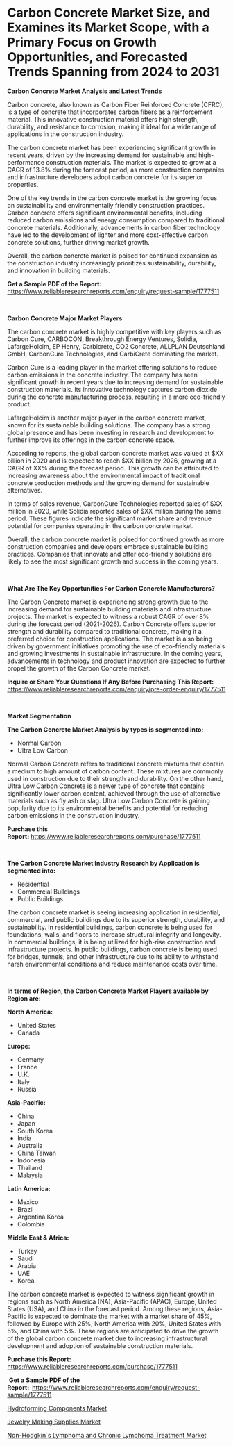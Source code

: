 <p><h1>Carbon Concrete Market Size, and Examines its Market Scope, with a Primary Focus on Growth Opportunities, and Forecasted Trends Spanning from 2024 to 2031</h1></p><p><strong>Carbon Concrete Market Analysis and Latest Trends</strong></p>
<p><p>Carbon concrete, also known as Carbon Fiber Reinforced Concrete (CFRC), is a type of concrete that incorporates carbon fibers as a reinforcement material. This innovative construction material offers high strength, durability, and resistance to corrosion, making it ideal for a wide range of applications in the construction industry.</p><p>The carbon concrete market has been experiencing significant growth in recent years, driven by the increasing demand for sustainable and high-performance construction materials. The market is expected to grow at a CAGR of 13.8% during the forecast period, as more construction companies and infrastructure developers adopt carbon concrete for its superior properties.</p><p>One of the key trends in the carbon concrete market is the growing focus on sustainability and environmentally friendly construction practices. Carbon concrete offers significant environmental benefits, including reduced carbon emissions and energy consumption compared to traditional concrete materials. Additionally, advancements in carbon fiber technology have led to the development of lighter and more cost-effective carbon concrete solutions, further driving market growth.</p><p>Overall, the carbon concrete market is poised for continued expansion as the construction industry increasingly prioritizes sustainability, durability, and innovation in building materials.</p></p>
<p><strong>Get a Sample PDF of the Report:&nbsp;</strong> <a href="https://www.reliableresearchreports.com/enquiry/request-sample/1777511">https://www.reliableresearchreports.com/enquiry/request-sample/1777511</a></p>
<p>&nbsp;</p>
<p><strong>Carbon Concrete Major Market Players</strong></p>
<p><p>The carbon concrete market is highly competitive with key players such as Carbon Cure, CARBOCON, Breakthrough Energy Ventures, Solidia, LafargeHolcim, EP Henry, Carbicrete, CO2 Concrete, ALLPLAN Deutschland GmbH, CarbonCure Technologies, and CarbiCrete dominating the market. </p><p>Carbon Cure is a leading player in the market offering solutions to reduce carbon emissions in the concrete industry. The company has seen significant growth in recent years due to increasing demand for sustainable construction materials. Its innovative technology captures carbon dioxide during the concrete manufacturing process, resulting in a more eco-friendly product.</p><p>LafargeHolcim is another major player in the carbon concrete market, known for its sustainable building solutions. The company has a strong global presence and has been investing in research and development to further improve its offerings in the carbon concrete space.</p><p>According to reports, the global carbon concrete market was valued at $XX billion in 2020 and is expected to reach $XX billion by 2026, growing at a CAGR of XX% during the forecast period. This growth can be attributed to increasing awareness about the environmental impact of traditional concrete production methods and the growing demand for sustainable alternatives.</p><p>In terms of sales revenue, CarbonCure Technologies reported sales of $XX million in 2020, while Solidia reported sales of $XX million during the same period. These figures indicate the significant market share and revenue potential for companies operating in the carbon concrete market. </p><p>Overall, the carbon concrete market is poised for continued growth as more construction companies and developers embrace sustainable building practices. Companies that innovate and offer eco-friendly solutions are likely to see the most significant growth and success in the coming years.</p></p>
<p>&nbsp;</p>
<p><strong>What Are The Key Opportunities For Carbon Concrete Manufacturers?</strong></p>
<p><p>The Carbon Concrete market is experiencing strong growth due to the increasing demand for sustainable building materials and infrastructure projects. The market is expected to witness a robust CAGR of over 8% during the forecast period (2021-2026). Carbon Concrete offers superior strength and durability compared to traditional concrete, making it a preferred choice for construction applications. The market is also being driven by government initiatives promoting the use of eco-friendly materials and growing investments in sustainable infrastructure. In the coming years, advancements in technology and product innovation are expected to further propel the growth of the Carbon Concrete market.</p></p>
<p><strong>Inquire or Share Your Questions If Any Before Purchasing This Report:</strong> <a href="https://www.reliableresearchreports.com/enquiry/pre-order-enquiry/1777511">https://www.reliableresearchreports.com/enquiry/pre-order-enquiry/1777511</a></p>
<p>&nbsp;</p>
<p><strong>Market Segmentation</strong></p>
<p><strong>The Carbon Concrete Market Analysis by types is segmented into:</strong></p>
<p><ul><li>Normal Carbon</li><li>Ultra Low Carbon</li></ul></p>
<p><p>Normal Carbon Concrete refers to traditional concrete mixtures that contain a medium to high amount of carbon content. These mixtures are commonly used in construction due to their strength and durability. On the other hand, Ultra Low Carbon Concrete is a newer type of concrete that contains significantly lower carbon content, achieved through the use of alternative materials such as fly ash or slag. Ultra Low Carbon Concrete is gaining popularity due to its environmental benefits and potential for reducing carbon emissions in the construction industry.</p></p>
<p><strong>Purchase this Report:&nbsp;</strong><a href="https://www.reliableresearchreports.com/purchase/1777511">https://www.reliableresearchreports.com/purchase/1777511</a></p>
<p>&nbsp;</p>
<p><strong>The Carbon Concrete Market Industry Research by Application is segmented into:</strong></p>
<p><ul><li>Residential</li><li>Commercial Buildings</li><li>Public Buildings</li></ul></p>
<p><p>The carbon concrete market is seeing increasing application in residential, commercial, and public buildings due to its superior strength, durability, and sustainability. In residential buildings, carbon concrete is being used for foundations, walls, and floors to increase structural integrity and longevity. In commercial buildings, it is being utilized for high-rise construction and infrastructure projects. In public buildings, carbon concrete is being used for bridges, tunnels, and other infrastructure due to its ability to withstand harsh environmental conditions and reduce maintenance costs over time.</p></p>
<p>&nbsp;</p>
<p><strong>In terms of Region, the Carbon Concrete Market Players available by Region are:</strong></p>
<p>
    <p> <strong> North America: </strong>
        <ul>
            <li>United States</li>
            <li>Canada</li>
        </ul>
        </p> 
    <p> <strong> Europe: </strong>
        <ul>
            <li>Germany</li>
            <li>France</li>
            <li>U.K.</li>
            <li>Italy</li>
            <li>Russia</li>
        </ul>
        </p> 
    <p> <strong> Asia-Pacific: </strong>
        <ul>
            <li>China</li>
            <li>Japan</li>
            <li>South Korea</li>
            <li>India</li>
            <li>Australia</li>
            <li>China Taiwan</li>
            <li>Indonesia</li>
            <li>Thailand</li>
            <li>Malaysia</li>
        </ul>
        </p> 
    <p> <strong> Latin America: </strong>
        <ul>
            <li>Mexico</li>
            <li>Brazil</li>
            <li>Argentina Korea</li>
            <li>Colombia</li>
        </ul>
        </p> 
    <p> <strong> Middle East & Africa: </strong>
        <ul>
            <li>Turkey</li>
            <li>Saudi</li>
            <li>Arabia</li>
            <li>UAE</li>
            <li>Korea</li>
        </ul>
    </p>
    </p>
<p><p>The carbon concrete market is expected to witness significant growth in regions such as North America (NA), Asia-Pacific (APAC), Europe, United States (USA), and China in the forecast period. Among these regions, Asia-Pacific is expected to dominate the market with a market share of 45%, followed by Europe with 25%, North America with 20%, United States with 5%, and China with 5%. These regions are anticipated to drive the growth of the global carbon concrete market due to increasing infrastructural development and adoption of sustainable construction materials.</p></p>
<p><strong>Purchase this Report: </strong><a href="https://www.reliableresearchreports.com/purchase/1777511">https://www.reliableresearchreports.com/purchase/1777511</a></p>
<p>&nbsp;<strong>Get a Sample PDF of the Report:&nbsp;&nbsp;</strong><a href="https://www.reliableresearchreports.com/enquiry/request-sample/1777511">https://www.reliableresearchreports.com/enquiry/request-sample/1777511</a></p>
<p><strong></strong></p>
<p><p><a href="https://view.publitas.com/reportprime-1/global-hydroforming-components-market-by-types-applications-and-major-players-with-regional-growth-rate-analysis-and-development-situation-from-2023-to-2030/">Hydroforming Components Market</a></p><p><a href="https://view.publitas.com/reportprime-1/jewelry-making-supplies-market-size-reflecting-a-forecast-till-2030-market-by-type-by-application-and-by-geography/">Jewelry Making Supplies Market</a></p><p><a href="https://view.publitas.com/reportprime-1/non-hodgkins-lymphoma-and-chronic-lymphoma-treatment-market-centers-on-aspects-such-as-market-growth-market-share-market-opportunity-and-projected-forecasts-spanning-from-2023-to-2030/">Non-Hodgkin`s Lymphoma and Chronic Lymphoma Treatment Market</a></p></p>